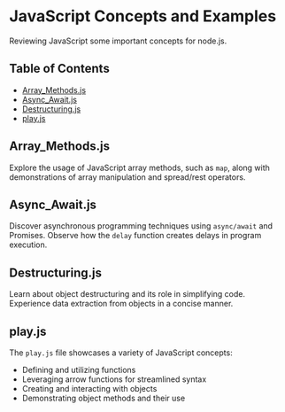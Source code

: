# JavaScript Concepts and Examples

Reviewing JavaScript some important concepts for node.js.

## Table of Contents

- [Array_Methods.js](https://github.com/Ashish-17CSE/Backend_Dev_with_Node_and_Express/blob/master/2.%20Module%20(Basics%20of%20JS)/Array_Methods.js)
- [Async_Await.js](https://github.com/Ashish-17CSE/Backend_Dev_with_Node_and_Express/blob/master/2.%20Module%20(Basics%20of%20JS)/async_await.js)
- [Destructuring.js](https://github.com/Ashish-17CSE/Backend_Dev_with_Node_and_Express/blob/master/2.%20Module%20(Basics%20of%20JS)/Destructuring.js)
- [play.js](https://github.com/Ashish-17CSE/Backend_Dev_with_Node_and_Express/blob/master/2.%20Module%20(Basics%20of%20JS)/play.js)

## Array_Methods.js

Explore the usage of JavaScript array methods, such as `map`, along with demonstrations of array manipulation and spread/rest operators.

## Async_Await.js

Discover asynchronous programming techniques using `async/await` and Promises. Observe how the `delay` function creates delays in program execution.

## Destructuring.js

Learn about object destructuring and its role in simplifying code. Experience data extraction from objects in a concise manner.

## play.js

The `play.js` file showcases a variety of JavaScript concepts:

- Defining and utilizing functions
- Leveraging arrow functions for streamlined syntax
- Creating and interacting with objects
- Demonstrating object methods and their use

